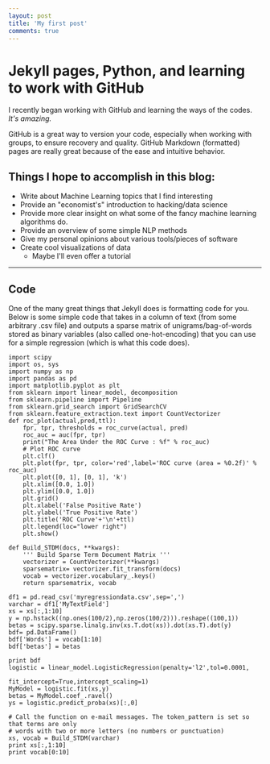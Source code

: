 ```yaml
---
layout: post
title: 'My first post'
comments: true
---
```


# Jekyll pages, Python, and learning to work with GitHub

I recently began working with GitHub and learning the ways of the codes. *It's amazing.*

GitHub is a great way to version your code, especially when working with groups, to ensure 
recovery and quality. GitHub Markdown (formatted) pages are really great because of the ease and intuitive behavior.

## Things I hope to accomplish in this blog:

* Write about Machine Learning topics that I find interesting
* Provide an "economist's" introduction to hacking/data science
* Provide more clear insight on what some of the fancy machine learning algorithms do.
* Provide an overview of some simple NLP methods
* Give my personal opinions about various tools/pieces of software
* Create cool visualizations of data
	* Maybe I'll even offer a tutorial

---
## Code

One of the many great things that Jekyll does is formatting code for you. Below is some simple code
that takes in a column of text (from some arbitrary .csv file) and outputs a sparse matrix
of unigrams/bag-of-words stored as binary variables (also called one-hot-encoding)
that you can use for a simple regression (which is what this code does).

	import scipy
	import os, sys
	import numpy as np
	import pandas as pd
	import matplotlib.pyplot as plt
	from sklearn import linear_model, decomposition
	from sklearn.pipeline import Pipeline
	from sklearn.grid_search import GridSearchCV
    from sklearn.feature_extraction.text import CountVectorizer
	def roc_plot(actual,pred,ttl):
    	fpr, tpr, thresholds = roc_curve(actual, pred)
    	roc_auc = auc(fpr, tpr)
	    print("The Area Under the ROC Curve : %f" % roc_auc)
	    # Plot ROC curve
    	plt.clf()
	    plt.plot(fpr, tpr, color='red',label='ROC curve (area = %0.2f)' % roc_auc)
	    plt.plot([0, 1], [0, 1], 'k')
	    plt.xlim([0.0, 1.0])
	    plt.ylim([0.0, 1.0])
    	plt.grid()
    	plt.xlabel('False Positive Rate')
    	plt.ylabel('True Positive Rate')
	    plt.title('ROC Curve'+'\n'+ttl)
	    plt.legend(loc="lower right")
	    plt.show()

	def Build_STDM(docs, **kwargs):
    	''' Build Sparse Term Document Matrix '''
    	vectorizer = CountVectorizer(**kwargs)
    	sparsematrix= vectorizer.fit_transform(docs)
	    vocab = vectorizer.vocabulary_.keys()
	    return sparsematrix, vocab
	
	df1 = pd.read_csv('myregressiondata.csv',sep=',')
	varchar = df1['MyTextField']
	xs = xs[:,1:10]
	y = np.hstack((np.ones(100/2),np.zeros(100/2))).reshape((100,1))
	betas = scipy.sparse.linalg.inv(xs.T.dot(xs)).dot(xs.T).dot(y)
	bdf= pd.DataFrame()
	bdf['Words'] = vocab[1:10]
	bdf['betas'] = betas

	print bdf
	logistic = linear_model.LogisticRegression(penalty='l2',tol=0.0001,
                                           fit_intercept=True,intercept_scaling=1)
	MyModel = logistic.fit(xs,y)
	betas = MyModel.coef_.ravel()
	ys = logistic.predict_proba(xs)[:,0]

	# Call the function on e-mail messages. The token_pattern is set so that terms are only
	# words with two or more letters (no numbers or punctuation)
	xs, vocab = Build_STDM(varchar)
	print xs[:,1:10]
	print vocab[0:10]

